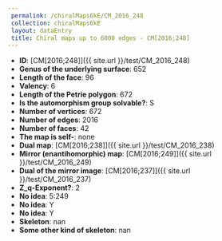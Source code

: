 ```yaml
--- 
 permalink: /chiralMaps6kE/CM_2016_248 
 collection: chiralMaps6kE
 layout: dataEntry
 title: Chiral maps up to 6000 edges - CM[2016;248]
---
```


- **ID**: [CM[2016;248]]({{ site.url }}/test/CM_2016_248)
- **Genus of the underlying surface**: 652
- **Length of the face**: 96
- **Valency**: 6
- **Length of the Petrie polygon**: 672
- **Is the automorphism group solvable?**: S
- **Number of vertices**: 672
- **Number of edges**: 2016
- **Number of faces**: 42
- **The map is self-**: none
- **Dual map**: [CM[2016;238]]({{ site.url }}/test/CM_2016_238)
- **Mirror (enantihomorphic) map**: [CM[2016;249]]({{ site.url }}/test/CM_2016_249)
- **Dual of the mirror image**: [CM[2016;237]]({{ site.url }}/test/CM_2016_237)
- **Z_q-Exponent?**: 2
- **No idea**:  5:249
- **No idea**: Y
- **No idea**: Y
- **Skeleton**: nan
- **Some other kind of skeleton**: nan
